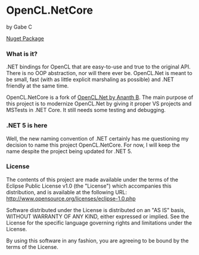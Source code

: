 # OpenCL.NetCore
by Gabe C

[Nuget Package](https://www.nuget.org/packages/OpenCL.NetCore/)

### What is it?
.NET bindings for OpenCL that are easy-to-use and true to the original API. There is no 
OOP abstraction, nor will there ever be. OpenCL.Net is meant to be small, fast (with as 
little explicit marshaling as possible) and .NET friendly at the same time.

OpenCL.NetCore is a fork of [OpenCL.Net by Ananth B](https://github.com/dgsantana/OpenCL.NET/). The main purpose of this project is to modernize OpenCL.Net by giving it proper VS projects and MSTests in .NET Core.
It still needs some testing and debugging.

### .NET 5 is here
Well, the new naming convention of .NET certainly has me questioning my decision to name 
this project OpenCL.NetCore. For now, I will keep the name despite the project being updated for .NET 5.

### License
The contents of this project are made available under the terms of the
Eclipse Public License v1.0 (the "License") which accompanies this
distribution, and is available at the following URL:
http://www.opensource.org/licenses/eclipse-1.0.php

Software distributed under the License is distributed on an "AS IS" basis,
WITHOUT WARRANTY OF ANY KIND, either expressed or implied. See the License for
the specific language governing rights and limitations under the License.

By using this software in any fashion, you are agreeing to be bound by the
terms of the License.